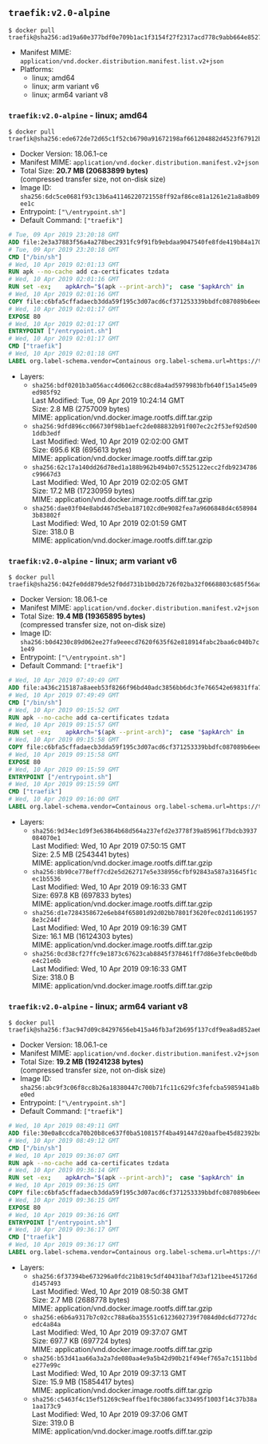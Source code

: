 ## `traefik:v2.0-alpine`

```console
$ docker pull traefik@sha256:ad19a60e377bdf0e709b1ac1f3154f27f2317acd778c9abb664e85276d7eb472
```

-	Manifest MIME: `application/vnd.docker.distribution.manifest.list.v2+json`
-	Platforms:
	-	linux; amd64
	-	linux; arm variant v6
	-	linux; arm64 variant v8

### `traefik:v2.0-alpine` - linux; amd64

```console
$ docker pull traefik@sha256:ede672de72d65c1f52cb6790a91672198af661204882d4523f67912b1d6d9717
```

-	Docker Version: 18.06.1-ce
-	Manifest MIME: `application/vnd.docker.distribution.manifest.v2+json`
-	Total Size: **20.7 MB (20683899 bytes)**  
	(compressed transfer size, not on-disk size)
-	Image ID: `sha256:6dc5ce0681f93c13b6a41146220721558ff92af86ce81a1261e21a8a8b09ee1c`
-	Entrypoint: `["\/entrypoint.sh"]`
-	Default Command: `["traefik"]`

```dockerfile
# Tue, 09 Apr 2019 23:20:18 GMT
ADD file:2e3a37883f56a4a278bec2931fc9f91fb9ebdaa9047540fe8fde419b84a1701b in / 
# Tue, 09 Apr 2019 23:20:18 GMT
CMD ["/bin/sh"]
# Wed, 10 Apr 2019 02:01:13 GMT
RUN apk --no-cache add ca-certificates tzdata
# Wed, 10 Apr 2019 02:01:16 GMT
RUN set -ex; 	apkArch="$(apk --print-arch)"; 	case "$apkArch" in 		armhf) arch='armv6' ;; 		aarch64) arch='arm64' ;; 		x86_64) arch='amd64' ;; 		*) echo >&2 "error: unsupported architecture: $apkArch"; exit 1 ;; 	esac; 	wget --quiet -O /tmp/traefik.tar.gz "https://github.com/containous/traefik/releases/download/v2.0.0-alpha3/traefik_v2.0.0-alpha3_linux_$arch.tar.gz"; 	tar xzvf /tmp/traefik.tar.gz -C /usr/local/bin traefik; 	rm -f /tmp/traefik.tar.gz; 	chmod +x /usr/local/bin/traefik
# Wed, 10 Apr 2019 02:01:16 GMT
COPY file:c6bfa5cffadaecb3dda59f195c3d07acd6cf371253339bbdfc087089b6eee8b8 in / 
# Wed, 10 Apr 2019 02:01:17 GMT
EXPOSE 80
# Wed, 10 Apr 2019 02:01:17 GMT
ENTRYPOINT ["/entrypoint.sh"]
# Wed, 10 Apr 2019 02:01:17 GMT
CMD ["traefik"]
# Wed, 10 Apr 2019 02:01:18 GMT
LABEL org.label-schema.vendor=Containous org.label-schema.url=https://traefik.io org.label-schema.name=Traefik org.label-schema.description=A modern reverse-proxy org.label-schema.version=v2.0.0-alpha3 org.label-schema.docker.schema-version=1.0
```

-	Layers:
	-	`sha256:bdf0201b3a056acc4d6062cc88cd8a4ad5979983bfb640f15a145e09ed985f92`  
		Last Modified: Tue, 09 Apr 2019 10:24:14 GMT  
		Size: 2.8 MB (2757009 bytes)  
		MIME: application/vnd.docker.image.rootfs.diff.tar.gzip
	-	`sha256:9dfd896cc066730f98b1aefc2de088832b91f007ec2c2f53ef92d5001ddb3edf`  
		Last Modified: Wed, 10 Apr 2019 02:02:00 GMT  
		Size: 695.6 KB (695613 bytes)  
		MIME: application/vnd.docker.image.rootfs.diff.tar.gzip
	-	`sha256:62c17a140dd26d78ed1a188b962b494b07c5525122ecc2fdb9234786c99667d3`  
		Last Modified: Wed, 10 Apr 2019 02:02:05 GMT  
		Size: 17.2 MB (17230959 bytes)  
		MIME: application/vnd.docker.image.rootfs.diff.tar.gzip
	-	`sha256:dae03f04e8abd467d5eba187102cd0e9082fea7a9606848d4c6589843b83802f`  
		Last Modified: Wed, 10 Apr 2019 02:01:59 GMT  
		Size: 318.0 B  
		MIME: application/vnd.docker.image.rootfs.diff.tar.gzip

### `traefik:v2.0-alpine` - linux; arm variant v6

```console
$ docker pull traefik@sha256:042fe0dd879de52f0dd731b1b0d2b726f02ba32f0668803c685f56ad5f6d59e1
```

-	Docker Version: 18.06.1-ce
-	Manifest MIME: `application/vnd.docker.distribution.manifest.v2+json`
-	Total Size: **19.4 MB (19365895 bytes)**  
	(compressed transfer size, not on-disk size)
-	Image ID: `sha256:b0d4230c89d062ee27fa9eeecd7620f635f62e818914fabc2baa6c040b7c1e49`
-	Entrypoint: `["\/entrypoint.sh"]`
-	Default Command: `["traefik"]`

```dockerfile
# Wed, 10 Apr 2019 07:49:49 GMT
ADD file:a436c215187a8aeeb53f8266f96bd40adc3856bb6dc3fe766542e69831ffa7c9 in / 
# Wed, 10 Apr 2019 07:49:49 GMT
CMD ["/bin/sh"]
# Wed, 10 Apr 2019 09:15:52 GMT
RUN apk --no-cache add ca-certificates tzdata
# Wed, 10 Apr 2019 09:15:57 GMT
RUN set -ex; 	apkArch="$(apk --print-arch)"; 	case "$apkArch" in 		armhf) arch='armv6' ;; 		aarch64) arch='arm64' ;; 		x86_64) arch='amd64' ;; 		*) echo >&2 "error: unsupported architecture: $apkArch"; exit 1 ;; 	esac; 	wget --quiet -O /tmp/traefik.tar.gz "https://github.com/containous/traefik/releases/download/v2.0.0-alpha3/traefik_v2.0.0-alpha3_linux_$arch.tar.gz"; 	tar xzvf /tmp/traefik.tar.gz -C /usr/local/bin traefik; 	rm -f /tmp/traefik.tar.gz; 	chmod +x /usr/local/bin/traefik
# Wed, 10 Apr 2019 09:15:58 GMT
COPY file:c6bfa5cffadaecb3dda59f195c3d07acd6cf371253339bbdfc087089b6eee8b8 in / 
# Wed, 10 Apr 2019 09:15:58 GMT
EXPOSE 80
# Wed, 10 Apr 2019 09:15:59 GMT
ENTRYPOINT ["/entrypoint.sh"]
# Wed, 10 Apr 2019 09:15:59 GMT
CMD ["traefik"]
# Wed, 10 Apr 2019 09:16:00 GMT
LABEL org.label-schema.vendor=Containous org.label-schema.url=https://traefik.io org.label-schema.name=Traefik org.label-schema.description=A modern reverse-proxy org.label-schema.version=v2.0.0-alpha3 org.label-schema.docker.schema-version=1.0
```

-	Layers:
	-	`sha256:9d34ec1d9f3e63864b68d564a237efd2e3778f39a85961f7bdcb3937084070e1`  
		Last Modified: Wed, 10 Apr 2019 07:50:15 GMT  
		Size: 2.5 MB (2543441 bytes)  
		MIME: application/vnd.docker.image.rootfs.diff.tar.gzip
	-	`sha256:8b90ce778eff7cd2e5d262717e5e338956cfbf92843a587a31645f1cec1b5536`  
		Last Modified: Wed, 10 Apr 2019 09:16:33 GMT  
		Size: 697.8 KB (697833 bytes)  
		MIME: application/vnd.docker.image.rootfs.diff.tar.gzip
	-	`sha256:d1e7284358672e6eb84f65801d92d02bb7801f3620fec02d11d619578e3c244f`  
		Last Modified: Wed, 10 Apr 2019 09:16:39 GMT  
		Size: 16.1 MB (16124303 bytes)  
		MIME: application/vnd.docker.image.rootfs.diff.tar.gzip
	-	`sha256:0cd38cf27ffc9e1873c67623cab8845f378461ff7d86e3febc0e0bdbe4c21e6b`  
		Last Modified: Wed, 10 Apr 2019 09:16:33 GMT  
		Size: 318.0 B  
		MIME: application/vnd.docker.image.rootfs.diff.tar.gzip

### `traefik:v2.0-alpine` - linux; arm64 variant v8

```console
$ docker pull traefik@sha256:f3ac947d09c84297656eb415a46fb3af2b695f137cdf9ea8ad852ae62b33b66b
```

-	Docker Version: 18.06.1-ce
-	Manifest MIME: `application/vnd.docker.distribution.manifest.v2+json`
-	Total Size: **19.2 MB (19241238 bytes)**  
	(compressed transfer size, not on-disk size)
-	Image ID: `sha256:abc9f3c06f8cc8b26a18380447c700b71fc11c629fc3fefcba5985941a8be0ed`
-	Entrypoint: `["\/entrypoint.sh"]`
-	Default Command: `["traefik"]`

```dockerfile
# Wed, 10 Apr 2019 08:49:11 GMT
ADD file:30e0a8ccdca70b20b8ce637f0ba5108157f4ba491447d20aafbe45d82392bd81 in / 
# Wed, 10 Apr 2019 08:49:12 GMT
CMD ["/bin/sh"]
# Wed, 10 Apr 2019 09:36:07 GMT
RUN apk --no-cache add ca-certificates tzdata
# Wed, 10 Apr 2019 09:36:14 GMT
RUN set -ex; 	apkArch="$(apk --print-arch)"; 	case "$apkArch" in 		armhf) arch='armv6' ;; 		aarch64) arch='arm64' ;; 		x86_64) arch='amd64' ;; 		*) echo >&2 "error: unsupported architecture: $apkArch"; exit 1 ;; 	esac; 	wget --quiet -O /tmp/traefik.tar.gz "https://github.com/containous/traefik/releases/download/v2.0.0-alpha3/traefik_v2.0.0-alpha3_linux_$arch.tar.gz"; 	tar xzvf /tmp/traefik.tar.gz -C /usr/local/bin traefik; 	rm -f /tmp/traefik.tar.gz; 	chmod +x /usr/local/bin/traefik
# Wed, 10 Apr 2019 09:36:15 GMT
COPY file:c6bfa5cffadaecb3dda59f195c3d07acd6cf371253339bbdfc087089b6eee8b8 in / 
# Wed, 10 Apr 2019 09:36:15 GMT
EXPOSE 80
# Wed, 10 Apr 2019 09:36:16 GMT
ENTRYPOINT ["/entrypoint.sh"]
# Wed, 10 Apr 2019 09:36:17 GMT
CMD ["traefik"]
# Wed, 10 Apr 2019 09:36:17 GMT
LABEL org.label-schema.vendor=Containous org.label-schema.url=https://traefik.io org.label-schema.name=Traefik org.label-schema.description=A modern reverse-proxy org.label-schema.version=v2.0.0-alpha3 org.label-schema.docker.schema-version=1.0
```

-	Layers:
	-	`sha256:6f37394be673296a0fdc21b819c5df40431baf7d3af121bee451726dd1457493`  
		Last Modified: Wed, 10 Apr 2019 08:50:38 GMT  
		Size: 2.7 MB (2688778 bytes)  
		MIME: application/vnd.docker.image.rootfs.diff.tar.gzip
	-	`sha256:e6b6a9317b7c02cc788a6ba35551c6123602739f7084d0dc6d7727dcedc4a84a`  
		Last Modified: Wed, 10 Apr 2019 09:37:07 GMT  
		Size: 697.7 KB (697724 bytes)  
		MIME: application/vnd.docker.image.rootfs.diff.tar.gzip
	-	`sha256:b53d41aa66a3a2a7de080aa4e9a5b42d90b21f494ef765a7c1511bbde277e99c`  
		Last Modified: Wed, 10 Apr 2019 09:37:13 GMT  
		Size: 15.9 MB (15854417 bytes)  
		MIME: application/vnd.docker.image.rootfs.diff.tar.gzip
	-	`sha256:c5463f4c15ef51269c9eaffbe1f0c3806fac33495f1003f14c37b38a1aa173c9`  
		Last Modified: Wed, 10 Apr 2019 09:37:06 GMT  
		Size: 319.0 B  
		MIME: application/vnd.docker.image.rootfs.diff.tar.gzip

